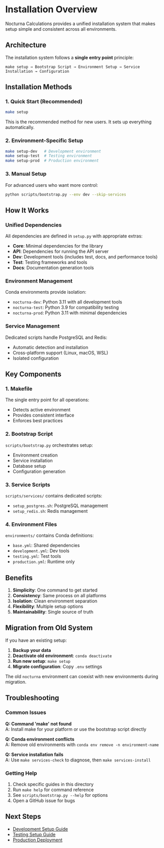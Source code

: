 # Installation Overview

Nocturna Calculations provides a unified installation system that makes setup simple and consistent across all environments.

## Architecture

The installation system follows a **single entry point** principle:

```
make setup → Bootstrap Script → Environment Setup → Service Installation → Configuration
```

## Installation Methods

### 1. Quick Start (Recommended)
```bash
make setup
```
This is the recommended method for new users. It sets up everything automatically.

### 2. Environment-Specific Setup
```bash
make setup-dev   # Development environment
make setup-test  # Testing environment  
make setup-prod  # Production environment
```

### 3. Manual Setup
For advanced users who want more control:
```bash
python scripts/bootstrap.py --env dev --skip-services
```

## How It Works

### Unified Dependencies
All dependencies are defined in `setup.py` with appropriate extras:
- **Core**: Minimal dependencies for the library
- **API**: Dependencies for running the API server
- **Dev**: Development tools (includes test, docs, and performance tools)
- **Test**: Testing frameworks and tools
- **Docs**: Documentation generation tools

### Environment Management
Conda environments provide isolation:
- `nocturna-dev`: Python 3.11 with all development tools
- `nocturna-test`: Python 3.9 for compatibility testing
- `nocturna-prod`: Python 3.11 with minimal dependencies

### Service Management
Dedicated scripts handle PostgreSQL and Redis:
- Automatic detection and installation
- Cross-platform support (Linux, macOS, WSL)
- Isolated configuration

## Key Components

### 1. Makefile
The single entry point for all operations:
- Detects active environment
- Provides consistent interface
- Enforces best practices

### 2. Bootstrap Script
`scripts/bootstrap.py` orchestrates setup:
- Environment creation
- Service installation
- Database setup
- Configuration generation

### 3. Service Scripts
`scripts/services/` contains dedicated scripts:
- `setup_postgres.sh`: PostgreSQL management
- `setup_redis.sh`: Redis management

### 4. Environment Files
`environments/` contains Conda definitions:
- `base.yml`: Shared dependencies
- `development.yml`: Dev tools
- `testing.yml`: Test tools
- `production.yml`: Runtime only

## Benefits

1. **Simplicity**: One command to get started
2. **Consistency**: Same process on all platforms
3. **Isolation**: Clean environment separation
4. **Flexibility**: Multiple setup options
5. **Maintainability**: Single source of truth

## Migration from Old System

If you have an existing setup:

1. **Backup your data**
2. **Deactivate old environment**: `conda deactivate`
3. **Run new setup**: `make setup`
4. **Migrate configuration**: Copy `.env` settings

The old `nocturna` environment can coexist with new environments during migration.

## Troubleshooting

### Common Issues

**Q: Command 'make' not found**  
A: Install make for your platform or use the bootstrap script directly

**Q: Conda environment conflicts**  
A: Remove old environments with `conda env remove -n environment-name`

**Q: Service installation fails**  
A: Use `make services-check` to diagnose, then `make services-install`

### Getting Help

1. Check specific guides in this directory
2. Run `make help` for command reference
3. See `scripts/bootstrap.py --help` for options
4. Open a GitHub issue for bugs

## Next Steps

- [Development Setup Guide](development-setup.md)
- [Testing Setup Guide](testing-setup.md)
- [Production Deployment](../deployment/production.md) 